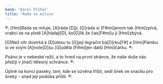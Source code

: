 ```yaml
---
band: 'Karel Plíhal'
title: 'Ráda se miluje'
---
```


®: [Hmi]Ráda se miluje, [A]ráda [D]jí,
[G]ráda si [F#mi]jenom tak [Hmi]zpívá,
vrabci se na plotě [A]hádají[D],
ko[G]lik že čas[F#mi]u jí [Hmi]zbývá.

[G]Než vítr dostrká k [D]útesu tu [G]její legrační bá[D]rku[F#]
a [Hmi]Pámbu si ve svým [A]note[D]su [G]udělá [F#mi]jen další [Hmi]čárku.
®:

Psáno je v nebeské režii, a to hned na první stránce,
že naše duše nás přežijí v jinačí tělesný schránce.
®:

Úplně na konci paseky, tam, kde se ozvěna tříští,
sedí šnek ve snacku pro šneky - snad její podoba příští.
®:

